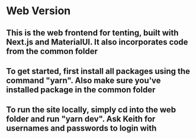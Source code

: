 # Web Version

## This is the web frontend for tenting, built with Next.js and MaterialUI. It also incorporates code from the common folder 

## To get started, first install all packages using the command "yarn". Also make sure you've installed package in the common folder

## To run the site locally, simply cd into the web folder and run "yarn dev". Ask Keith for usernames and passwords to login with
